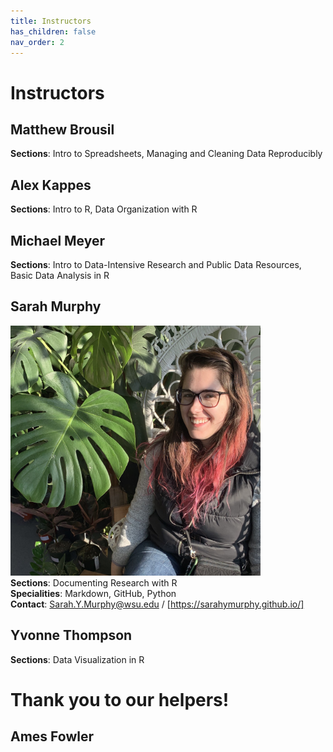```yaml
---
title: Instructors
has_children: false
nav_order: 2
---
```


# Instructors

## Matthew Brousil
<b>Sections</b>: Intro to Spreadsheets, Managing and Cleaning Data Reproducibly

## Alex Kappes
<b>Sections</b>: Intro to R, Data Organization with R

## Michael Meyer 
<b>Sections</b>: Intro to Data-Intensive Research and Public Data Resources, Basic Data Analysis in R


## Sarah Murphy
<img src="https://github.com/sarahymurphy/2021-06-07-cereo-reu-data-wrangling/blob/master/InstructorPhotos/IMG_79071.JPG?raw=true" alt="Sarah" width="400"/><br>
<b>Sections</b>: Documenting Research with R<br>
<b>Specialities</b>: Markdown, GitHub, Python<br>
<b>Contact</b>: Sarah.Y.Murphy@wsu.edu / [https://sarahymurphy.github.io/]<br>

## Yvonne Thompson 
<b>Sections</b>: Data Visualization in R

# Thank you to our helpers!

## Ames Fowler

